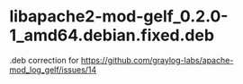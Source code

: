 # libapache2-mod-gelf_0.2.0-1_amd64.debian.fixed.deb
.deb correction for https://github.com/graylog-labs/apache-mod_log_gelf/issues/14
